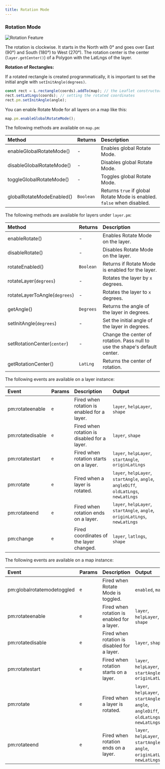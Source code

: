 ```yaml
---
title: Rotation Mode
---
```


### Rotation Mode

![Rotation Feature](https://user-images.githubusercontent.com/2399810/118522132-06817400-b73c-11eb-8d59-1f340bca86a6.gif)

The rotation is clockwise. It starts in the North with 0° and goes over East (90°) and South (180°) to West (270°).
The rotation center is the center (`layer.getCenter()`) of a Polygon with the LatLngs of the layer.

**Rotation of Rectangles:**

If a rotated rectangle is created programmatically, it is important to set the initial angle with `setInitAngle(degrees)`.

```js
const rect = L.rectangle(coords).addTo(map); // the Leaflet constructor always creates a non-rotated rectangle
rect.setLatLngs(coords); // setting the rotated coordinates
rect.pm.setInitAngle(angle);
```

You can enable Rotate Mode for all layers on a map like this:

```js
map.pm.enableGlobalRotateMode();
```

The following methods are available on `map.pm`:

| Method                    | Returns   | Description                                                             |
| :------------------------ | :-------- | :---------------------------------------------------------------------- |
| enableGlobalRotateMode()  | -         | Enables global Rotate Mode.                                             |
| disableGlobalRotateMode() | -         | Disables global Rotate Mode.                                            |
| toggleGlobalRotateMode()  | -         | Toggles global Rotate Mode.                                             |
| globalRotateModeEnabled() | `Boolean` | Returns `true` if global Rotate Mode is enabled. `false` when disabled. |

The following methods are available for layers under `layer.pm`:

| Method                        | Returns   | Description                                                                 |
|:------------------------------|:----------|:----------------------------------------------------------------------------|
| enableRotate()                | -         | Enables Rotate Mode on the layer.                                           |
| disableRotate()               | -         | Disables Rotate Mode on the layer.                                          |
| rotateEnabled()               | `Boolean` | Returns if Rotate Mode is enabled for the layer.                            |
| rotateLayer(`degrees`)        | -         | Rotates the layer by `x` degrees.                                           |
| rotateLayerToAngle(`degrees`) | -         | Rotates the layer to `x` degrees.                                           |
| getAngle()                    | `Degrees` | Returns the angle of the layer in degrees.                                  |
| setInitAngle(`degrees`)       | -         | Set the initial angle of the layer in degrees.                              |
| setRotationCenter(`center`)   | -         | Change the center of rotation. Pass null to use the shape's default center. |
| getRotationCenter()           | `LatLng`  | Returns the center of rotation.                                             |

The following events are available on a layer instance:

| Event            | Params | Description                                  | Output                                                                               |
| :--------------- | :----- | :------------------------------------------- | :----------------------------------------------------------------------------------- |
| pm:rotateenable  | `e`    | Fired when rotation is enabled for a layer.  | `layer`, `helpLayer`, `shape`                                                        |
| pm:rotatedisable | `e`    | Fired when rotation is disabled for a layer. | `layer`, `shape`                                                                     |
| pm:rotatestart   | `e`    | Fired when rotation starts on a layer.       | `layer`, `helpLayer`, `startAngle`, `originLatLngs`                                  |
| pm:rotate        | `e`    | Fired when a layer is rotated.               | `layer`, `helpLayer`, `startAngle`, `angle`, `angleDiff`, `oldLatLngs`, `newLatLngs` |
| pm:rotateend     | `e`    | Fired when rotation ends on a layer.         | `layer`, `helpLayer`, `startAngle`, `angle`, `originLatLngs`, `newLatLngs`           |
| pm:change        | `e`    | Fired coordinates of the layer changed.      | `layer`, `latlngs`, `shape`                                                          |

The following events are available on a map instance:

| Event                      | Params | Description                                  | Output                                                                               |
| :------------------------- | :----- | :------------------------------------------- | :----------------------------------------------------------------------------------- |
| pm:globalrotatemodetoggled | `e`    | Fired when Rotate Mode is toggled.           | `enabled`, `map`                                                                     |
| pm:rotateenable            | `e`    | Fired when rotation is enabled for a layer.  | `layer`, `helpLayer`, `shape`                                                        |
| pm:rotatedisable           | `e`    | Fired when rotation is disabled for a layer. | `layer`, `shape`                                                                     |
| pm:rotatestart             | `e`    | Fired when rotation starts on a layer.       | `layer`, `helpLayer`, `startAngle`, `originLatLngs`                                  |
| pm:rotate                  | `e`    | Fired when a layer is rotated.               | `layer`, `helpLayer`, `startAngle`, `angle`, `angleDiff`, `oldLatLngs`, `newLatLngs` |
| pm:rotateend               | `e`    | Fired when rotation ends on a layer.         | `layer`, `helpLayer`, `startAngle`, `angle`, `originLatLngs`, `newLatLngs`           |
